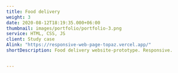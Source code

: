 ```yaml
---
title: Food delivery 
weight: 3
date: 2020-08-12T18:19:35.000+06:00
thumbnail: images/portfolio/portfolio-3.png
service: HTML, CSS, JS
client: Study case
Alink: "https://responsive-web-page-topaz.vercel.app/"
shortDescription: Food delivery website-prototype. Responsive.


---
```

